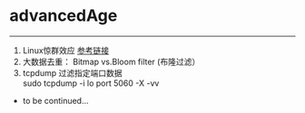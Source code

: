 # advancedAge

---------------------------------------------------------
1. Linux惊群效应 [参考链接](https://blog.csdn.net/lyztyycode/article/details/78648798?locationNum=6&fps=1)
2. 大数据去重： Bitmap vs.Bloom filter (布隆过滤）
3. tcpdump 过滤指定端口数据  
sudo tcpdump -i lo port 5060 -X -vv

* to be continued...

